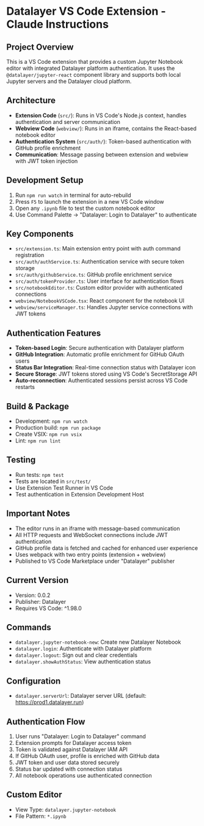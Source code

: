 # Datalayer VS Code Extension - Claude Instructions

## Project Overview

This is a VS Code extension that provides a custom Jupyter Notebook editor with integrated Datalayer platform authentication. It uses the `@datalayer/jupyter-react` component library and supports both local Jupyter servers and the Datalayer cloud platform.

## Architecture

- **Extension Code** (`src/`): Runs in VS Code's Node.js context, handles authentication and server communication
- **Webview Code** (`webview/`): Runs in an iframe, contains the React-based notebook editor
- **Authentication System** (`src/auth/`): Token-based authentication with GitHub profile enrichment
- **Communication**: Message passing between extension and webview with JWT token injection

## Development Setup

1. Run `npm run watch` in terminal for auto-rebuild
2. Press `F5` to launch the extension in a new VS Code window
3. Open any `.ipynb` file to test the custom notebook editor
4. Use Command Palette → "Datalayer: Login to Datalayer" to authenticate

## Key Components

- `src/extension.ts`: Main extension entry point with auth command registration
- `src/auth/authService.ts`: Authentication service with secure token storage
- `src/auth/githubService.ts`: GitHub profile enrichment service
- `src/auth/tokenProvider.ts`: User interface for authentication flows
- `src/notebookEditor.ts`: Custom editor provider with authenticated connections
- `webview/NotebookVSCode.tsx`: React component for the notebook UI
- `webview/serviceManager.ts`: Handles Jupyter service connections with JWT tokens

## Authentication Features

- **Token-based Login**: Secure authentication with Datalayer platform
- **GitHub Integration**: Automatic profile enrichment for GitHub OAuth users
- **Status Bar Integration**: Real-time connection status with Datalayer icon
- **Secure Storage**: JWT tokens stored using VS Code's SecretStorage API
- **Auto-reconnection**: Authenticated sessions persist across VS Code restarts

## Build & Package

- Development: `npm run watch`
- Production build: `npm run package`
- Create VSIX: `npm run vsix`
- Lint: `npm run lint`

## Testing

- Run tests: `npm test`
- Tests are located in `src/test/`
- Use Extension Test Runner in VS Code
- Test authentication in Extension Development Host

## Important Notes

- The editor runs in an iframe with message-based communication
- All HTTP requests and WebSocket connections include JWT authentication
- GitHub profile data is fetched and cached for enhanced user experience
- Uses webpack with two entry points (extension + webview)
- Published to VS Code Marketplace under "Datalayer" publisher

## Current Version

- Version: 0.0.2
- Publisher: Datalayer
- Requires VS Code: ^1.98.0

## Commands

- `datalayer.jupyter-notebook-new`: Create new Datalayer Notebook
- `datalayer.login`: Authenticate with Datalayer platform
- `datalayer.logout`: Sign out and clear credentials
- `datalayer.showAuthStatus`: View authentication status

## Configuration

- `datalayer.serverUrl`: Datalayer server URL (default: https://prod1.datalayer.run)

## Authentication Flow

1. User runs "Datalayer: Login to Datalayer" command
2. Extension prompts for Datalayer access token
3. Token is validated against Datalayer IAM API
4. If GitHub OAuth user, profile is enriched with GitHub data
5. JWT token and user data stored securely
6. Status bar updated with connection status
7. All notebook operations use authenticated connection

## Custom Editor

- View Type: `datalayer.jupyter-notebook`
- File Pattern: `*.ipynb`
